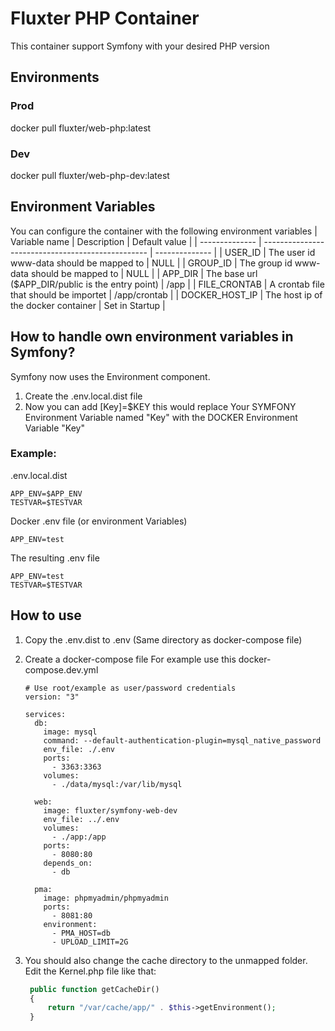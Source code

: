# Fluxter PHP Container
This container support Symfony with your desired PHP version

## Environments
### Prod
docker pull fluxter/web-php:latest
### Dev
docker pull fluxter/web-php-dev:latest

## Environment Variables
You can configure the container with the following environment variables
| Variable name  | Description                                       | Default value  |
| -------------- | ------------------------------------------------- | -------------- |
| USER_ID        | The user id www-data should be mapped to          | NULL           |
| GROUP_ID       | The group id www-data should be mapped to         | NULL           |
| APP_DIR        | The base url ($APP_DIR/public is the entry point) | /app           |
| FILE_CRONTAB   | A crontab file that should be importet            | /app/crontab   |
| DOCKER_HOST_IP | The host ip of the docker container               | Set in Startup |

## How to handle own environment variables in Symfony?
Symfony now uses the Environment component.
1. Create the .env.local.dist file
2. Now you can add [Key]=$KEY this would replace Your SYMFONY Environment Variable named "Key" with the DOCKER Environment Variable "Key"

### Example:
.env.local.dist
```
APP_ENV=$APP_ENV
TESTVAR=$TESTVAR
```
Docker .env file (or environment Variables)
``` 
APP_ENV=test
```
The resulting .env file
```
APP_ENV=test
TESTVAR=$TESTVAR
``` 

## How to use
1. Copy the .env.dist to .env (Same directory as docker-compose file)
1. Create a docker-compose file
    For example use this docker-compose.dev.yml
    ```
    # Use root/example as user/password credentials
    version: "3"

    services:
      db:
        image: mysql
        command: --default-authentication-plugin=mysql_native_password
        env_file: ./.env
        ports:
          - 3363:3363
        volumes:
          - ./data/mysql:/var/lib/mysql
          
      web:
        image: fluxter/symfony-web-dev
        env_file: ../.env
        volumes:
          - ./app:/app
        ports:
          - 8080:80
        depends_on:
          - db

      pma:
        image: phpmyadmin/phpmyadmin
        ports:
          - 8081:80
        environment:
          - PMA_HOST=db
          - UPLOAD_LIMIT=2G

    ```

2. You should also change the cache directory to the unmapped folder. Edit the Kernel.php file like that:
   ```php
    public function getCacheDir()
    {
        return "/var/cache/app/" . $this->getEnvironment();
    }
    ```